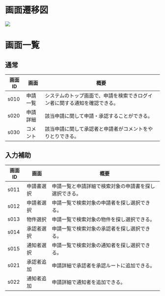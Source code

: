 # 画面遷移図

![](010_画面遷移.png)

# 画面一覧

## 通常

|画面ID|画面|概要|
|---|---|---|
|s010|申請一覧|システムのトップ画面で、申請を検索できログイン者に関する通知を確認できる。|
|s020|申請詳細|該当申請に関して申請・承認することができる。|
|s030|コメント|該当申請に関して承認者と申請者がコメントをやりとりできる。|

## 入力補助

|画面ID|画面|概要|
|---|---|---|
|s011|申請書選択|申請一覧と申請詳細で検索対象の申請書を探し選択できる。|
|s012|申請者選択|申請一覧で検索対象の申請者を探し選択できる。|
|s013|物件選択|申請一覧で検索対象の物件を探し選択できる。|
|s014|承認者選択|申請一覧で検索対象の承認者を探し選択できる。|
|s015|通知者選択|申請一覧で検索対象の通知者を探し選択できる。|
|s021|承認者追加|申請詳細で承認者を承認ルートに追加できる。|
|s022|通知者追加|申請詳細で通知者を追加できる。|
